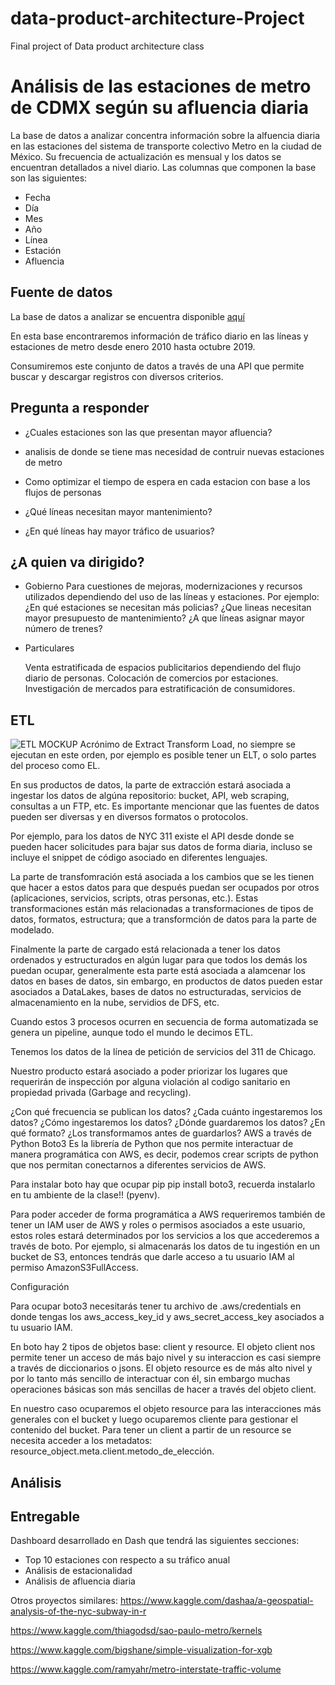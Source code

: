# data-product-architecture-Project
Final project of Data product architecture class

# Análisis de las estaciones de metro de CDMX según su afluencia diaria

La base de datos a analizar concentra información sobre la alfuencia diaria en las estaciones del sistema de transporte colectivo Metro en la ciudad de México. Su frecuencia de actualización es mensual y los datos se encuentran detallados a nivel diario. Las columnas que componen la base son las siguientes:

- Fecha
- Día
- Mes
- Año
- Línea
- Estación
- Afluencia

## Fuente de datos

La base de datos a analizar se encuentra disponible [aquí](https://datos.cdmx.gob.mx/explore/dataset/afluencia-diaria-del-metro-cdmx/table/?sort=-fecha)

En esta base encontraremos información de tráfico diario en las líneas y estaciones de metro desde enero 2010 hasta octubre 2019.

Consumiremos este conjunto de datos a través de una API que permite buscar y descargar registros con diversos criterios.

## Pregunta a responder

* ¿Cuales estaciones son las que presentan mayor afluencia?
* analisis de donde se tiene mas necesidad de contruir nuevas estaciones de metro
* Como optimizar el tiempo de espera en cada estacion con base a los flujos de personas 
* ¿Qué líneas necesitan mayor mantenimiento?

* ¿En qué líneas hay mayor tráfico de usuarios?

## ¿A quien va dirigido?

* Gobierno
	Para cuestiones de mejoras, modernizaciones y recursos utilizados dependiendo del uso de las líneas y estaciones.
		Por ejemplo: ¿En qué estaciones se necesitan más policias?
					 ¿Que lineas necesitan mayor presupuesto de mantenimiento?
					 ¿A que líneas asignar mayor número de trenes?



* Particulares

	Venta estratificada de espacios publicitarios dependiendo del flujo diario de personas.
    Colocación de comercios por estaciones.
	Investigación de mercados para estratificación de consumidores.

## ETL
![ETL MOCKUP](https://1fykyq3mdn5r21tpna3wkdyi-wpengine.netdna-ssl.com/wp-content/uploads/2019/10/image1.png)
Acrónimo de Extract Transform Load, no siempre se ejecutan en este orden, por ejemplo es posible tener un ELT, o solo partes del proceso como EL.

En sus productos de datos, la parte de extracción estará asociada a ingestar los datos de algúna repositorio: bucket, API, web scraping, consultas a un FTP, etc. Es importante mencionar que las fuentes de datos pueden ser diversas y en diversos formatos o protocolos.

Por ejemplo, para los datos de NYC 311 existe el API desde donde se pueden hacer solicitudes para bajar sus datos de forma diaria, incluso se incluye el snippet de código asociado en diferentes lenguajes.

La parte de transfomración está asociada a los cambios que se les tienen que hacer a estos datos para que después puedan ser ocupados por otros (aplicaciones, servicios, scripts, otras personas, etc.). Estas transformaciones están más relacionadas a transformaciones de tipos de datos, formatos, estructura; que a transformción de datos para la parte de modelado.

Finalmente la parte de cargado está relacionada a tener los datos ordenados y estructurados en algún lugar para que todos los demás los puedan ocupar, generalmente esta parte está asociada a alamcenar los datos en bases de datos, sin embargo, en productos de datos pueden estar asociados a DataLakes, bases de datos no estructuradas, servicios de almacenamiento en la nube, servidios de DFS, etc.

Cuando estos 3 procesos ocurren en secuencia de forma automatizada se genera un pipeline, aunque todo el mundo le decimos ETL.

Tenemos los datos de la línea de petición de servicios del 311 de Chicago.

Nuestro producto estará asociado a poder priorizar los lugares que requerirán de inspección por alguna violación al codigo sanitario en propiedad privada (Garbage and recycling).

¿Con qué frecuencia se publican los datos?
¿Cada cuánto ingestaremos los datos?
¿Cómo ingestaremos los datos?
¿Dónde guardaremos los datos?
¿En qué formato?
¿Los transformamos antes de guardarlos?
AWS a través de Python
Boto3
Es la librería de Python que nos permite interactuar de manera programática con AWS, es decir, podemos crear scripts de python que nos permitan conectarnos a diferentes servicios de AWS.

Para instalar boto hay que ocupar pip pip install boto3, recuerda instalarlo en tu ambiente de la clase!! (pyenv).

Para poder acceder de forma programática a AWS requeriremos también de tener un IAM user de AWS y roles o permisos asociados a este usuario, estos roles estará determinados por los servicios a los que accederemos a través de boto. Por ejemplo, si almacenarás los datos de tu ingestión en un bucket de S3, entonces tendrás que darle acceso a tu usuario IAM al permiso AmazonS3FullAccess.

Configuración

Para ocupar boto3 necesitarás tener tu archivo de .aws/credentials en donde tengas los aws_access_key_id y aws_secret_access_key asociados a tu usuario IAM.

En boto hay 2 tipos de objetos base: client y resource. El objeto client nos permite tener un acceso de más bajo nivel y su interaccion es casi siempre a través de diccionarios o jsons. El objeto resource es de más alto nivel y por lo tanto más sencillo de interactuar con él, sin embargo muchas operaciones básicas son más sencillas de hacer a través del objeto client.

En nuestro caso ocuparemos el objeto resource para las interacciones más generales con el bucket y luego ocuparemos cliente para gestionar el contenido del bucket. Para tener un client a partir de un resource se necesita acceder a los metadatos: resource_object.meta.client.metodo_de_elección.

## Análisis

## Entregable

Dashboard desarrollado en Dash que tendrá las siguientes secciones:

- Top 10 estaciones con respecto a su tráfico anual
- Análisis de estacionalidad
- Análisis de afluencia diaria


Otros proyectos similares:
https://www.kaggle.com/dashaa/a-geospatial-analysis-of-the-nyc-subway-in-r  

https://www.kaggle.com/thiagodsd/sao-paulo-metro/kernels  

https://www.kaggle.com/bigshane/simple-visualization-for-xgb  

https://www.kaggle.com/ramyahr/metro-interstate-traffic-volume  






